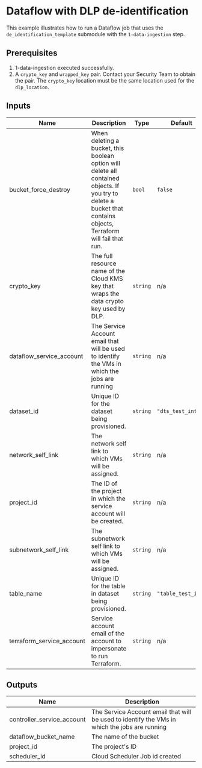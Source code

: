 # Dataflow with DLP de-identification

This example illustrates how to run a Dataflow job that uses the `de_identification_template` submodule with the `1-data-ingestion` step.

## Prerequisites

1. 1-data-ingestion executed successfully.
2. A `crypto_key` and `wrapped_key` pair.  Contact your Security Team to obtain the pair. The `crypto_key` location must be the same location used for the `dlp_location`.

<!-- BEGINNING OF PRE-COMMIT-TERRAFORM DOCS HOOK -->
## Inputs

| Name | Description | Type | Default | Required |
|------|-------------|------|---------|:--------:|
| bucket\_force\_destroy | When deleting a bucket, this boolean option will delete all contained objects. If you try to delete a bucket that contains objects, Terraform will fail that run. | `bool` | `false` | no |
| crypto\_key | The full resource name of the Cloud KMS key that wraps the data crypto key used by DLP. | `string` | n/a | yes |
| dataflow\_service\_account | The Service Account email that will be used to identify the VMs in which the jobs are running | `string` | n/a | yes |
| dataset\_id | Unique ID for the dataset being provisioned. | `string` | `"dts_test_int"` | no |
| network\_self\_link | The network self link to which VMs will be assigned. | `string` | n/a | yes |
| project\_id | The ID of the project in which the service account will be created. | `string` | n/a | yes |
| subnetwork\_self\_link | The subnetwork self link to which VMs will be assigned. | `string` | n/a | yes |
| table\_name | Unique ID for the table in dataset being provisioned. | `string` | `"table_test_int"` | no |
| terraform\_service\_account | Service account email of the account to impersonate to run Terraform. | `string` | n/a | yes |

## Outputs

| Name | Description |
|------|-------------|
| controller\_service\_account | The Service Account email that will be used to identify the VMs in which the jobs are running |
| dataflow\_bucket\_name | The name of the bucket |
| project\_id | The project's ID |
| scheduler\_id | Cloud Scheduler Job id created |

<!-- END OF PRE-COMMIT-TERRAFORM DOCS HOOK -->

